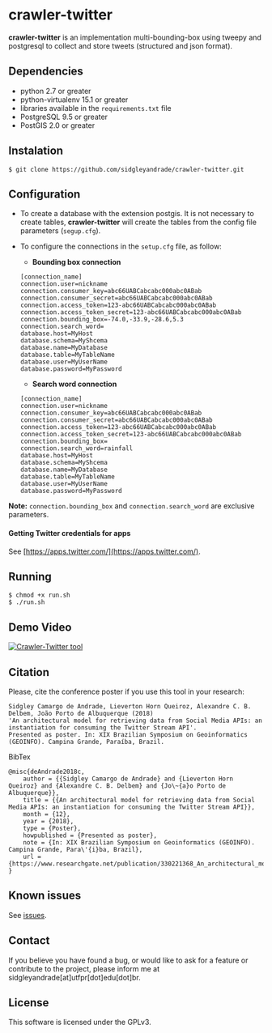 # crawler-twitter

**crawler-twitter** is an implementation multi-bounding-box using tweepy and postgresql to collect and store tweets (structured and json format).

## Dependencies

* python 2.7 or greater
* python-virtualenv 15.1 or greater
* libraries available in the `requirements.txt` file
* PostgreSQL 9.5 or greater
* PostGIS 2.0 or greater

## Instalation

    $ git clone https://github.com/sidgleyandrade/crawler-twitter.git    
    
## Configuration

* To create a database with the extension postgis. It is not necessary to create tables, **crawler-twitter** will create the tables from the config file parameters (`segup.cfg`).
* To configure the connections in the `setup.cfg` file, as follow:

    * __Bounding box connection__

    ```
    [connection_name]
    connection.user=nickname
    connection.consumer_key=abc66UABCabcabc000abc0ABab
    connection.consumer_secret=abc66UABCabcabc000abc0ABab
    connection.access_token=123-abc66UABCabcabc000abc0ABab
    connection.access_token_secret=123-abc66UABCabcabc000abc0ABab
    connection.bounding_box=-74.0,-33.9,-28.6,5.3
    connection.search_word=
    database.host=MyHost
    database.schema=MyShcema
    database.name=MyDatabase
    database.table=MyTableName
    database.user=MyUserName
    database.password=MyPassword
    ```
        
    * __Search word connection__

    ```
    [connection_name]
    connection.user=nickname
    connection.consumer_key=abc66UABCabcabc000abc0ABab
    connection.consumer_secret=abc66UABCabcabc000abc0ABab
    connection.access_token=123-abc66UABCabcabc000abc0ABab
    connection.access_token_secret=123-abc66UABCabcabc000abc0ABab
    connection.bounding_box=
    connection.search_word=rainfall
    database.host=MyHost
    database.schema=MyShcema
    database.name=MyDatabase
    database.table=MyTableName
    database.user=MyUserName
    database.password=MyPassword
    ```

**Note:** `connection.bounding_box` and `connection.search_word` are exclusive parameters.

#### Getting Twitter credentials for apps
 
See [https://apps.twitter.com/](https://apps.twitter.com/).

## Running

    $ chmod +x run.sh
    $ ./run.sh

## Demo Video

[![Crawler-Twitter tool](https://i9.ytimg.com/vi/i2dgaFrxiHs/mqdefault.jpg?sqp=CIjUod4F&rs=AOn4CLDkxFH3sZ6TKmivRAbDNJHtAmf1ww&time=1539861235385)](http://www.youtube.com/watch?v=i2dgaFrxiHs "Crawler-Twittre tool")

## Citation

Please, cite the conference poster if you use this tool in your research:

    Sidgley Camargo de Andrade, Lieverton Horn Queiroz, Alexandre C. B. Delbem, João Porto de Albuquerque (2018)
    'An architectural model for retrieving data from Social Media APIs: an instantiation for consuming the Twitter Stream API'.
    Presented as poster. In: XIX Brazilian Symposium on Geoinformatics (GEOINFO). Campina Grande, Paraíba, Brazil.

BibTex

    @misc{deAndrade2018c,
        author = {{Sidgley Camargo de Andrade} and {Lieverton Horn Queiroz} and {Alexandre C. B. Delbem} and {Jo\~{a}o Porto de Albuquerque}},    
        title = {{An architectural model for retrieving data from Social Media APIs: an instantiation for consuming the Twitter Stream API}},
        month = {12},
        year = {2018},
        type = {Poster},
        howpublished = {Presented as poster},
        note = {In: XIX Brazilian Symposium on Geoinformatics (GEOINFO). Campina Grande, Para\'{i}ba, Brazil},
        url = {https://www.researchgate.net/publication/330221368_An_architectural_model_for_retrieving_data_from_Social_Media_APIs_an_instantiation_for_consuming_the_Twitter_Stream_API/stats}
    }

## Known issues

See [issues](https://github.com/sidgleyandrade/crawler-twitter/issues).

## Contact

If you believe you have found a bug, or would like to ask for a feature or contribute to the project, please inform me at sidgleyandrade[at]utfpr[dot]edu[dot]br.

## License

This software is licensed under the GPLv3.
